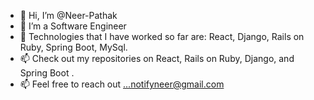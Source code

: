 - 👋 Hi, I’m @Neer-Pathak
- 👀 I’m a Software Engineer
- 🌱 Technologies that I have worked so far are: React, Django, Rails on Ruby, Spring Boot, MySql.
- 📫 Check out my repositories on React, Rails on Ruby, Django, and Spring Boot .
- 📫 Feel free to reach out ...notifyneer@gmail.com
